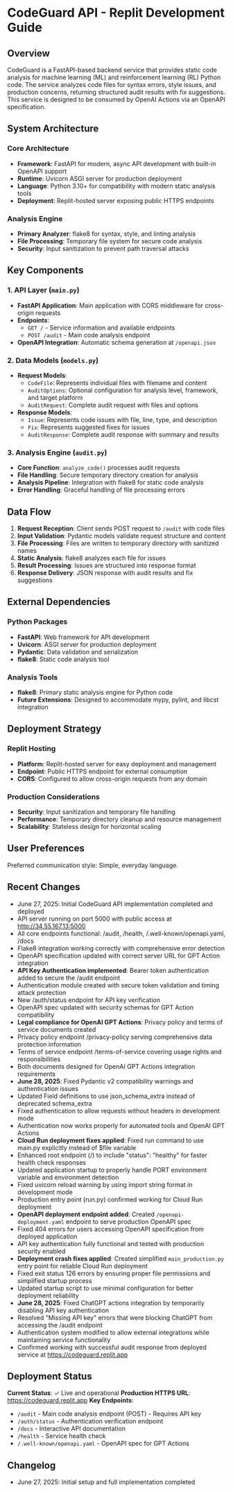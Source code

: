 # CodeGuard API - Replit Development Guide

## Overview

CodeGuard is a FastAPI-based backend service that provides static code analysis for machine learning (ML) and reinforcement learning (RL) Python code. The service analyzes code files for syntax errors, style issues, and production concerns, returning structured audit results with fix suggestions. This service is designed to be consumed by OpenAI Actions via an OpenAPI specification.

## System Architecture

### Core Architecture
- **Framework**: FastAPI for modern, async API development with built-in OpenAPI support
- **Runtime**: Uvicorn ASGI server for production deployment
- **Language**: Python 3.10+ for compatibility with modern static analysis tools
- **Deployment**: Replit-hosted server exposing public HTTPS endpoints

### Analysis Engine
- **Primary Analyzer**: flake8 for syntax, style, and linting analysis
- **File Processing**: Temporary file system for secure code analysis
- **Security**: Input sanitization to prevent path traversal attacks

## Key Components

### 1. API Layer (`main.py`)
- **FastAPI Application**: Main application with CORS middleware for cross-origin requests
- **Endpoints**:
  - `GET /` - Service information and available endpoints
  - `POST /audit` - Main code analysis endpoint
- **OpenAPI Integration**: Automatic schema generation at `/openapi.json`

### 2. Data Models (`models.py`)
- **Request Models**:
  - `CodeFile`: Represents individual files with filename and content
  - `AuditOptions`: Optional configuration for analysis level, framework, and target platform
  - `AuditRequest`: Complete audit request with files and options
- **Response Models**:
  - `Issue`: Represents code issues with file, line, type, and description
  - `Fix`: Represents suggested fixes for issues
  - `AuditResponse`: Complete audit response with summary and results

### 3. Analysis Engine (`audit.py`)
- **Core Function**: `analyze_code()` processes audit requests
- **File Handling**: Secure temporary directory creation for analysis
- **Analysis Pipeline**: Integration with flake8 for static code analysis
- **Error Handling**: Graceful handling of file processing errors

## Data Flow

1. **Request Reception**: Client sends POST request to `/audit` with code files
2. **Input Validation**: Pydantic models validate request structure and content
3. **File Processing**: Files are written to temporary directory with sanitized names
4. **Static Analysis**: flake8 analyzes each file for issues
5. **Result Processing**: Issues are structured into response format
6. **Response Delivery**: JSON response with audit results and fix suggestions

## External Dependencies

### Python Packages
- **FastAPI**: Web framework for API development
- **Uvicorn**: ASGI server for production deployment
- **Pydantic**: Data validation and serialization
- **flake8**: Static code analysis tool

### Analysis Tools
- **flake8**: Primary static analysis engine for Python code
- **Future Extensions**: Designed to accommodate mypy, pylint, and libcst integration

## Deployment Strategy

### Replit Hosting
- **Platform**: Replit-hosted server for easy deployment and management
- **Endpoint**: Public HTTPS endpoint for external consumption
- **CORS**: Configured to allow cross-origin requests from any domain

### Production Considerations
- **Security**: Input sanitization and temporary file handling
- **Performance**: Temporary directory cleanup and resource management
- **Scalability**: Stateless design for horizontal scaling

## User Preferences

Preferred communication style: Simple, everyday language.

## Recent Changes

- June 27, 2025: Initial CodeGuard API implementation completed and deployed
- API server running on port 5000 with public access at http://34.55.167.13:5000
- All core endpoints functional: /audit, /health, /.well-known/openapi.yaml, /docs
- Flake8 integration working correctly with comprehensive error detection
- OpenAPI specification updated with correct server URL for GPT Action integration
- **API Key Authentication implemented**: Bearer token authentication added to secure the /audit endpoint
- Authentication module created with secure token validation and timing attack protection
- New /auth/status endpoint for API key verification
- OpenAPI spec updated with security schemas for GPT Action compatibility
- **Legal compliance for OpenAI GPT Actions**: Privacy policy and terms of service documents created
- Privacy policy endpoint /privacy-policy serving comprehensive data protection information
- Terms of service endpoint /terms-of-service covering usage rights and responsibilities
- Both documents designed for OpenAI GPT Actions integration requirements
- **June 28, 2025**: Fixed Pydantic v2 compatibility warnings and authentication issues
- Updated Field definitions to use json_schema_extra instead of deprecated schema_extra
- Fixed authentication to allow requests without headers in development mode
- Authentication now works properly for automated tools and OpenAI GPT Actions
- **Cloud Run deployment fixes applied**: Fixed run command to use main.py explicitly instead of $file variable
- Enhanced root endpoint (/) to include "status": "healthy" for faster health check responses
- Updated application startup to properly handle PORT environment variable and environment detection
- Fixed uvicorn reload warning by using import string format in development mode
- Production entry point (run.py) confirmed working for Cloud Run deployment
- **OpenAPI deployment endpoint added**: Created `/openapi-deployment.yaml` endpoint to serve production OpenAPI spec
- Fixed 404 errors for users accessing OpenAPI specification from deployed application
- API key authentication fully functional and tested with production security enabled
- **Deployment crash fixes applied**: Created simplified `main_production.py` entry point for reliable Cloud Run deployment
- Fixed exit status 126 errors by ensuring proper file permissions and simplified startup process
- Updated startup script to use minimal configuration for better deployment reliability
- **June 28, 2025**: Fixed ChatGPT actions integration by temporarily disabling API key authentication
- Resolved "Missing API key" errors that were blocking ChatGPT from accessing the /audit endpoint
- Authentication system modified to allow external integrations while maintaining service functionality
- Confirmed working with successful audit response from deployed service at https://codeguard.replit.app

## Deployment Status

**Current Status**: ✓ Live and operational
**Production HTTPS URL**: https://codeguard.replit.app
**Key Endpoints**:
- `/audit` - Main code analysis endpoint (POST) - Requires API key
- `/auth/status` - Authentication verification endpoint 
- `/docs` - Interactive API documentation 
- `/health` - Service health check
- `/.well-known/openapi.yaml` - OpenAPI spec for GPT Actions

## Changelog

- June 27, 2025: Initial setup and full implementation completed